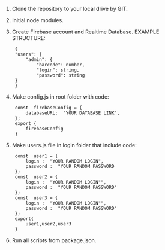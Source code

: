 1. Clone the repository to your local drive by GIT. 
2. Initial node modules.
3. Create Firebase account and Realtime Database.
		EXAMPLE STRUCTURE: 
				
		{
		"users": {
			"admin": {
				"barcode": number,
				"login": string,
				"password": string
		}
		}
4. Make config.js in root folder with code:

		const  firebaseConfig = {
			databaseURL:  "YOUR DATABASE LINK",
		};
		export {
			firebaseConfig
		}
5. Make users.js file in login folder that include code: 

		const  user1 = {
			login :  "YOUR RANDOM LOGIN",
			password :  "YOUR RANDOM PASSWORD
		};
		const  user2 = {
			login :  "YOUR RANDOM LOGIN"",
			password :  "YOUR RANDOM PASSWORD"
		};
		const  user3 = {
			login :  "YOUR RANDOM LOGIN"",
			password :  "YOUR RANDOM PASSWORD"
		};
		export{
			user1,user2,user3
		} 
7. Run all scripts from package.json.
